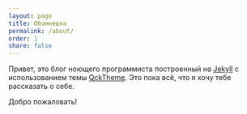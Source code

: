 ```yaml
---
layout: page
title: Обомнешка
permalink: /about/
order: 1
share: false
---
```


Привет, это блог ноющего программиста построенный на [Jekyll](http://jekyllrb.com/) с использованием темы [QckTheme](https://github.com/qckanemoto/jekyll-qck-theme).
Это пока всё, что я хочу тебе рассказать о себе.

Добро пожаловать!
